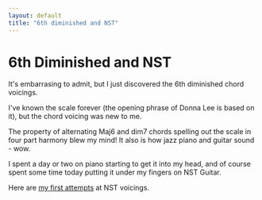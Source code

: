 ```yaml
---
layout: default
title: "6th diminished and NST"
---
```


# 6th Diminished and NST

It's embarrasing to admit, but I just discovered the 6th diminished chord voicings.

I've known the scale forever (the opening phrase of Donna Lee is based on it), but the chord voicing was new to me.

The property of alternating Maj6 and dim7 chords spelling out the scale in four part harmony blew my mind!  It also is how jazz piano and guitar sound - wow. 

I spent a day or two on piano starting to get it into my head, and of course spent some time today putting it under my fingers on NST Guitar.

Here are [my first attempts](../../../music/pdf/6th-diminished.pdf) at NST voicings.


